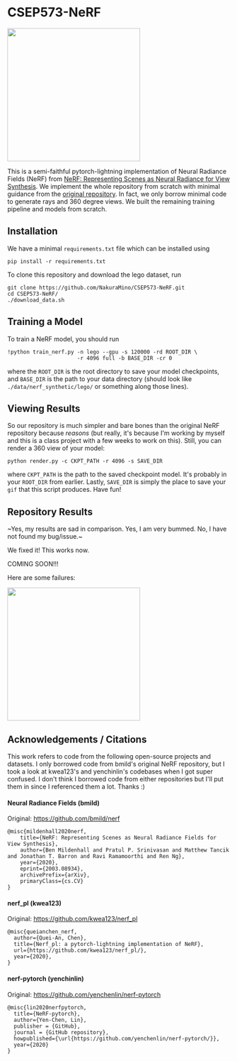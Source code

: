 # CSEP573-NeRF

<img src="./media/epoch=799-360.gif" width="300">

This is a semi-faithful pytorch-lightning implementation of Neural Radiance Fields (NeRF) from [NeRF: Representing Scenes as Neural Radiance for View Synthesis](https://arxiv.org/abs/2003.08934). We implement the whole repository from scratch with minimal guidance from the [original repository](https://github.com/bmild/nerf). In fact, we only borrow minimal code to generate rays and 360 degree views. We built the remaining training pipeline and models from scratch.

## Installation

We have a minimal `requirements.txt` file which can be installed using 

```
pip install -r requirements.txt
```

To clone this repository and download the lego dataset, run 

```
git clone https://github.com/NakuraMino/CSEP573-NeRF.git
cd CSEP573-NeRF/
./download_data.sh
```

## Training a Model 

To train a NeRF model, you should run 

```
!python train_nerf.py -n lego --gpu -s 120000 -rd ROOT_DIR \
                      -r 4096 full -b BASE_DIR -cr 0
```

where the `ROOT_DIR` is the root directory to save your model checkpoints, and `BASE_DIR` is the path to your data directory (should look like `./data/nerf_synthetic/lego/` or something along those lines).


## Viewing Results

So our repository is much simpler and bare bones than the original NeRF repository because *reasons* (but really, it's because I'm working by myself and this is a class project with a few weeks to work on this). Still, you can render a 360 view of your model:

```
python render.py -c CKPT_PATH -r 4096 -s SAVE_DIR
```

where `CKPT_PATH` is the path to the saved checkpoint model. It's probably in your `ROOT_DIR` from earlier. Lastly, `SAVE_DIR` is simply the place to save your `gif` that this script produces. Have fun!

## Repository Results

~Yes, my results are sad in comparison. Yes, I am very bummed. No, I have not found my bug/issue.~

We fixed it! This works now.

COMING SOON!!!

Here are some failures:

<img src="./media/epoch=799-360.gif" width="300">

## Acknowledgements / Citations

This work refers to code from the following open-source projects and datasets. I only borrowed code
from bmild's original NeRF repository, but I took a look at kwea123's and yenchinlin's codebases when
I got super confused. I don't think I borrowed code from either repositories but I'll put them in since
I referenced them a lot. Thanks :)

#### Neural Radiance Fields (bmild)
Original: https://github.com/bmild/nerf

```
@misc{mildenhall2020nerf,
    title={NeRF: Representing Scenes as Neural Radiance Fields for View Synthesis},
    author={Ben Mildenhall and Pratul P. Srinivasan and Matthew Tancik and Jonathan T. Barron and Ravi Ramamoorthi and Ren Ng},
    year={2020},
    eprint={2003.08934},
    archivePrefix={arXiv},
    primaryClass={cs.CV}
}
```

#### nerf_pl (kwea123)
Original: https://github.com/kwea123/nerf_pl

```
@misc{queianchen_nerf,
  author={Quei-An, Chen},
  title={Nerf_pl: a pytorch-lightning implementation of NeRF},
  url={https://github.com/kwea123/nerf_pl/},
  year={2020},
}
```

#### nerf-pytorch (yenchinlin)
Original: https://github.com/yenchenlin/nerf-pytorch

```
@misc{lin2020nerfpytorch,
  title={NeRF-pytorch},
  author={Yen-Chen, Lin},
  publisher = {GitHub},
  journal = {GitHub repository},
  howpublished={\url{https://github.com/yenchenlin/nerf-pytorch/}},
  year={2020}
}
```